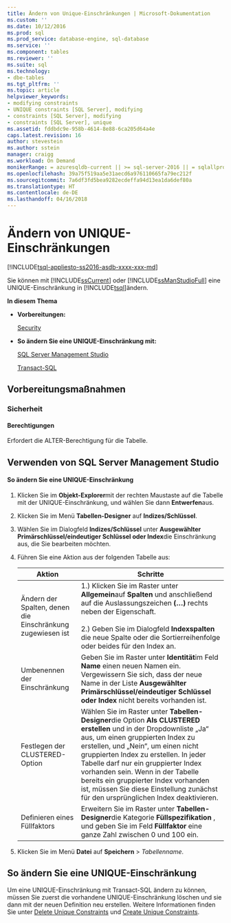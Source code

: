 ```yaml
---
title: Ändern von Unique-Einschränkungen | Microsoft-Dokumentation
ms.custom: ''
ms.date: 10/12/2016
ms.prod: sql
ms.prod_service: database-engine, sql-database
ms.service: ''
ms.component: tables
ms.reviewer: ''
ms.suite: sql
ms.technology:
- dbe-tables
ms.tgt_pltfrm: ''
ms.topic: article
helpviewer_keywords:
- modifying constraints
- UNIQUE constraints [SQL Server], modifying
- constraints [SQL Server], modifying
- constraints [SQL Server], unique
ms.assetid: fddbdc9e-958b-4614-8e88-6ca205d64a4e
caps.latest.revision: 16
author: stevestein
ms.author: sstein
manager: craigg
ms.workload: On Demand
monikerRange: = azuresqldb-current || >= sql-server-2016 || = sqlallproducts-allversions
ms.openlocfilehash: 39a75f519aa5e31aecd6a976110665fa79ec212f
ms.sourcegitcommit: 7a6df3fd5bea9282ecdeffa94d13ea1da6def80a
ms.translationtype: HT
ms.contentlocale: de-DE
ms.lasthandoff: 04/16/2018
---
```

# <a name="modify-unique-constraints"></a>Ändern von UNIQUE-Einschränkungen
[!INCLUDE[tsql-appliesto-ss2016-asdb-xxxx-xxx-md](../../includes/tsql-appliesto-ss2016-asdb-xxxx-xxx-md.md)]

  Sie können mit [!INCLUDE[ssCurrent](../../includes/sscurrent-md.md)] oder [!INCLUDE[ssManStudioFull](../../includes/ssmanstudiofull-md.md)] eine UNIQUE-Einschränkung in [!INCLUDE[tsql](../../includes/tsql-md.md)]ändern.  
  
 **In diesem Thema**  
  
-   **Vorbereitungen:**  
  
     [Security](#Security)  
  
-   **So ändern Sie eine UNIQUE-Einschränkung mit:**  
  
     [SQL Server Management Studio](#SSMSProcedure)  
  
     [Transact-SQL](#TsqlProcedure)  
  
##  <a name="BeforeYouBegin"></a> Vorbereitungsmaßnahmen  
  
###  <a name="Security"></a> Sicherheit  
  
####  <a name="Permissions"></a> Berechtigungen  
 Erfordert die ALTER-Berechtigung für die Tabelle.  
  
##  <a name="SSMSProcedure"></a> Verwenden von SQL Server Management Studio  
  
#### <a name="to-modify-a-unique-constraint"></a>So ändern Sie eine UNIQUE-Einschränkung  
  
1.  Klicken Sie im **Objekt-Explorer**mit der rechten Maustaste auf die Tabelle mit der UNIQUE-Einschränkung, und wählen Sie dann **Entwerfen**aus.  
  
2.  Klicken Sie im Menü **Tabellen-Designer** auf **Indizes/Schlüssel**.  
  
3.  Wählen Sie im Dialogfeld **Indizes/Schlüssel** unter **Ausgewählter Primärschlüssel/eindeutiger Schlüssel oder Index**die Einschränkung aus, die Sie bearbeiten möchten.  
  
4.  Führen Sie eine Aktion aus der folgenden Tabelle aus:  
  
    |Aktion|Schritte|  
    |--------|------------------------|  
    |Ändern der Spalten, denen die Einschränkung zugewiesen ist|1.) Klicken Sie im Raster unter **Allgemein**auf **Spalten** und anschließend auf die Auslassungszeichen **(…)** rechts neben der Eigenschaft.<br /><br /> 2.) Geben Sie im Dialogfeld **Indexspalten** die neue Spalte oder die Sortierreihenfolge oder beides für den Index an.|  
    |Umbenennen der Einschränkung|Geben Sie im Raster unter **Identität**im Feld **Name** einen neuen Namen ein. Vergewissern Sie sich, dass der neue Name in der Liste **Ausgewählter Primärschlüssel/eindeutiger Schlüssel oder Index** nicht bereits vorhanden ist.|  
    |Festlegen der CLUSTERED-Option|Wählen Sie im Raster unter **Tabellen-Designer**die Option **Als CLUSTERED erstellen** und in der Dropdownliste „Ja“ aus, um einen gruppierten Index zu erstellen, und „Nein“, um einen nicht gruppierten Index zu erstellen. In jeder Tabelle darf nur ein gruppierter Index vorhanden sein. Wenn in der Tabelle bereits ein gruppierter Index vorhanden ist, müssen Sie diese Einstellung zunächst für den ursprünglichen Index deaktivieren.|  
    |Definieren eines Füllfaktors|Erweitern Sie im Raster unter **Tabellen-Designer**die Kategorie **Füllspezifikation** , und geben Sie im Feld **Füllfaktor** eine ganze Zahl zwischen 0 und 100 ein.|  
  
5.  Klicken Sie im Menü **Datei** auf **Speichern** > *Tabellenname*.  
  
##  <a name="TsqlProcedure"></a> **So ändern Sie eine UNIQUE-Einschränkung**  
  
 Um eine UNIQUE-Einschränkung mit Transact-SQL ändern zu können, müssen Sie zuerst die vorhandene UNIQUE-Einschränkung löschen und sie dann mit der neuen Definition neu erstellen. Weitere Informationen finden Sie unter [Delete Unique Constraints](../../relational-databases/tables/delete-unique-constraints.md) und [Create Unique Constraints](../../relational-databases/tables/create-unique-constraints.md).  
  
###  <a name="TsqlExample"></a>  
